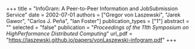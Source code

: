 +++
title = "InfoGram: A Peer-to-Peer Information and JobSubmission Service"
date = 2002-07-01
authors = ["Gregor von Laszewski", "Jarek Gawor", "Carlos J. Peña", "Ian Foster"]
publication_types = ["1"]
abstract = ""
selected = "false"
publication = "*Proceedings of the 11th Symposium on HighPerformance Distributed Computing*"
url_pdf = "https://laszewski.github.io/papers/vonLaszewski-infogram.pdf"
+++

